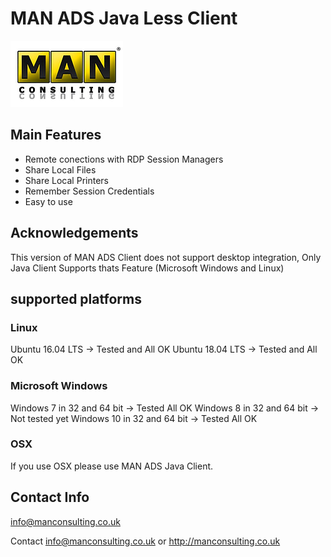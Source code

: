 # MAN ADS Java Less Client

![Man Consulting Logo](https://github.com/bacgroup/man_ovd_client/raw/develop/manconsultinglogo.png)

## Main Features

* Remote conections with RDP Session Managers
* Share Local Files
* Share Local Printers
* Remember Session Credentials
* Easy to use

## Acknowledgements

This version of MAN ADS Client does not support desktop integration, Only Java Client Supports thats Feature (Microsoft Windows and Linux)

## supported platforms

### Linux

Ubuntu 16.04 LTS -> Tested and All OK
Ubuntu 18.04 LTS -> Tested and All OK

### Microsoft Windows

Windows 7 in 32 and 64 bit -> Tested All OK
Windows 8 in 32 and 64 bit -> Not tested yet
Windows 10 in 32 and 64 bit -> Tested All OK

### OSX

If you use OSX please use MAN ADS Java Client.

## Contact Info

info@manconsulting.co.uk

Contact info@manconsulting.co.uk or http://manconsulting.co.uk
